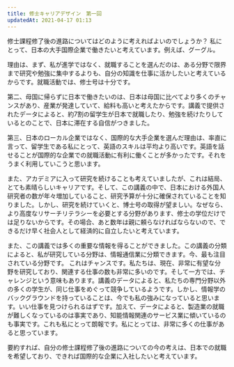 ```yaml
---
title: 修士キャリアデザイン　第一回
updatedAt: 2021-04-17 01:13
---
```

修士課程修了後の進路についてはどのように考えればよいのでしょうか？ 私にとって、日本の大手国際企業で働きたいと考えています。例えば、グーグル。

理由は、まず、私が進学ではなく、就職することを選んだのは、ある分野で限界まで研究や勉強に集中するよりも、自分の知識を仕事に活かしたいと考えているからです。就職活動では、修士号は十分です。

第二、母国に帰らずに日本で働きたいのは、日本は母国に比べてより多くのチャンスがあり、産業が発達していて、給料も高いと考えたからです。講義で提供されたデータによると、約7割の留学生が日本で就職したり、勉強を続けたりしているとのことで、日本に滞在する自信がつきました。

第三、日本のローカル企業ではなく、国際的な大手企業を選んだ理由は、率直に言って、留学生である私にとって、英語のスキルは平均より高いです。英語を話せることが国際的な企業での就職活動に有利に働くことが多かったです。それをうまく利用していこうと思います。 

また、アカデミアに入って研究を続けることも考えていましたが、これは結局、とても素晴らしいキャリアです。そして、この講義の中で、日本における外国人研究者の数が年々増加していること、研究予算が十分に確保されていることを知りました。しかし、研究を続けていくと、博士号の取得が望ましい。なぜなら、より高度なリサーチリテラシーを必要とする分野があります、修士の学位だけでは足りないからです。その場合、あと数年は親に頼らなければならないので、できるだけ早く社会人として経済的に自立したいと考えています。

また、この講義では多くの重要な情報を得ることができました。この講義の分類によると、私が研究している分野は、情報通信業に分類できます。今、最も注目されている分野です。 これはチャンスです。私たちは、現在、非常に有望な分野を研究しており、関連する仕事の数も非常に多いのです。そして一方では、チャレンジという意味もあります。講義のデータによると、私たちの専門分野以外の多くの学生が、同じ仕事をめぐって競争しているようです。しかし、情報学のバックグラウンドを持っていることは、今でも私の強みになっていると思います。いい仕事を見つけられるはずです。加えて、データによると、製造業の就職が難しくなっているのは事実であり、知能情報関連のサービス業に傾いているのも事実です。これも私にとって朗報です。私にとっては、非常に多くの仕事があると思っています。

要約すれば、自分の修士課程修了後の進路についての今の考えは、日本での就職を希望しており、できれば国際的な企業に入社したいと考えています。
